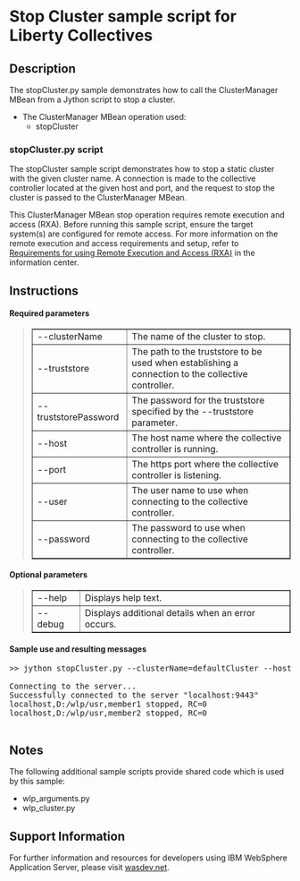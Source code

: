 # Stop Cluster sample script for Liberty Collectives

## Description

The stopCluster.py sample demonstrates how to call the ClusterManager MBean from a Jython script to stop a cluster.

*   The ClusterManager MBean operation used:
    *   stopCluster

### stopCluster.py script

The stopCluster sample script demonstrates how to stop a static cluster with the given cluster name. A connection is made to the collective controller located at the given host and port, and the request to stop the cluster is passed to the ClusterManager MBean.

This ClusterManager MBean stop operation requires remote execution and access (RXA). Before running this sample script, ensure the target system(s) are configured for remote access. For more information on the remote execution and access requirements and setup, refer to [Requirements for using Remote Execution and Access (RXA)](http://www14.software.ibm.com/webapp/wsbroker/redirect?version=phil&product=was-nd-dist&topic=cins_cim_rxa_requirements) in the information center.


## Instructions

#### Required parameters

> <table border="1" cellpadding="5">
> 
> <tbody>
> 
> <tr>
> 
> <td>--clusterName</td>
> 
> <td>The name of the cluster to stop.</td>
> 
> </tr>
> 
> <tr>
> 
> <td>--truststore</td>
> 
> <td>The path to the truststore to be used when establishing a connection to the collective controller.</td>
> 
> </tr>
> 
> <tr>
> 
> <td>--truststorePassword</td>
> 
> <td>The password for the truststore specified by the --truststore parameter.</td>
> 
> </tr>
> 
> <tr>
> 
> <td>--host</td>
> 
> <td>The host name where the collective controller is running.</td>
> 
> </tr>
> 
> <tr>
> 
> <td>--port</td>
> 
> <td>The https port where the collective controller is listening.</td>
> 
> </tr>
> 
> <tr>
> 
> <td>--user</td>
> 
> <td>The user name to use when connecting to the collective controller.</td>
> 
> </tr>
> 
> <tr>
> 
> <td>--password</td>
> 
> <td>The password to use when connecting to the collective controller.</td>
> 
> </tr>
> 
> </tbody>
> 
> </table>

#### Optional parameters

> <table border="1" cellpadding="5">
> 
> <tbody>
> 
> <tr>
> 
> <td>--help</td>
> 
> <td>Displays help text.</td>
> 
> </tr>
> 
> <tr>
> 
> <td>--debug</td>
> 
> <td>Displays additional details when an error occurs.</td>
> 
> </tr>
> 
> </tbody>
> 
> </table>

#### Sample use and resulting messages

<pre class="code">>> jython stopCluster.py --clusterName=defaultCluster --host=localhost --port=9443 --user=admin --password=password --truststorePassword=tsPassword --truststore=D:\wlp\usr\servers\controller\resources\security\key.jks

Connecting to the server...
Successfully connected to the server "localhost:9443"
localhost,D:/wlp/usr,member1 stopped, RC=0
localhost,D:/wlp/usr,member2 stopped, RC=0
    </pre>

## Notes

The following additional sample scripts provide shared code which is used by this sample:

*   wlp_arguments.py
*   wlp_cluster.py

## Support Information

For further information and resources for developers using IBM WebSphere Application Server, please visit [wasdev.net](http://wasdev.net).
